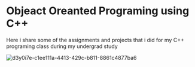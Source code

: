 # Objeact Oreanted Programing using C++

Here i share some of the assignments and projects that i did for my C++ programing class during my undergrad study

![d3y0i7e-c1ee111a-4413-429c-b811-8861c4877ba6](https://user-images.githubusercontent.com/66625688/84724974-836a0380-af57-11ea-989f-d9d18e443b72.jpg)

